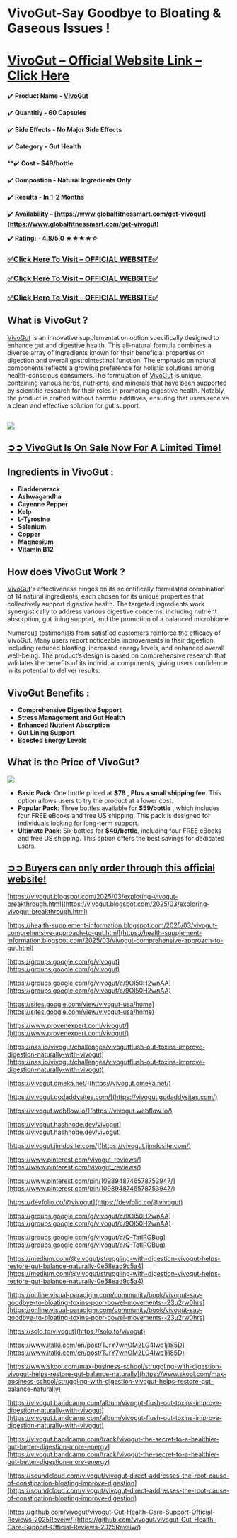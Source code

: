 # VivoGut-Say Goodbye to Bloating & Gaseous Issues !

# **[VivoGut – Official Website Link – Click Here](https://www.globalfitnessmart.com/get-vivogut)**

✔️ **Product Name - [VivoGut](https://www.globalfitnessmart.com/get-vivogut)**

✔️ **Quantitiy - 60 Capsules**

✔️ **Side Effects - No Major Side Effects**

✔️ **Category - Gut Health**

**✔️ **Cost - $49/bottle**

✔️ **Compostion - Natural Ingredients Only**

✔️ **Results - In 1-2 Months**

✔️ **Availability – [https://www.globalfitnessmart.com/get-vivogut](https://www.globalfitnessmart.com/get-vivogut)**

✔️ **Rating: - 4.8/5.0 ★★★★☆**

### [✅**Click Here To Visit – OFFICIAL WEBSITE**✅](https://www.globalfitnessmart.com/get-vivogut)

### [✅**Click Here To Visit – OFFICIAL WEBSITE**✅](https://www.globalfitnessmart.com/get-vivogut)

### [✅**Click Here To Visit – OFFICIAL WEBSITE**✅](https://www.globalfitnessmart.com/get-vivogut)

## **What is VivoGut ?**

[VivoGut](https://vivogut.omeka.net/) is an innovative supplementation option specifically designed to enhance gut and digestive health. This all-natural formula combines a diverse array of ingredients known for their beneficial properties on digestion and overall gastrointestinal function. The emphasis on natural components reflects a growing preference for holistic solutions among health-conscious consumers.The formulation of [VivoGut](https://vivogut.godaddysites.com/) is unique, containing various herbs, nutrients, and minerals that have been supported by scientific research for their roles in promoting digestive health. Notably, the product is crafted without harmful additives, ensuring that users receive a clean and effective solution for gut support.

## **[![](https://blogger.googleusercontent.com/img/b/R29vZ2xl/AVvXsEjfDz7lowv7ilByQxoX__0KTmrf6tE2tVlPZd_qvPEtEMIVV-huykF1Fp4BVVC3q_mT1aPLm1ZLX733ESqM63fD0EXUDmxmmQuFDissS640yFf7sLxO8bq-YlotLbXhQI9DHIJ3fPm86AW68sLxSHh_4iQtejcMew9wfD41ddGaRZylDoJWWa6r_NTqyDs/w640-h320/VivoGut%205.jpg)](https://www.globalfitnessmart.com/get-vivogut)**

## **[➲➲ VivoGut Is On Sale Now For A Limited Time!](https://www.globalfitnessmart.com/get-vivogut)**

## **Ingredients in VivoGut** :

- **Bladderwrack**
- **Ashwagandha**
- **Cayenne Pepper**
- **Kelp**
- **L-Tyrosine**
- **Selenium**
- **Copper**
- **Magnesium**
- **Vitamin B12**

## **How does VivoGut Work ?**

[VivoGut](https://groups.google.com/g/vivogut/c/9Ol50H2wnAA)'s effectiveness hinges on its scientifically formulated combination of 14 natural ingredients, each chosen for its unique properties that collectively support digestive health. The targeted ingredients work synergistically to address various digestive concerns, including nutrient absorption, gut lining support, and the promotion of a balanced microbiome.

Numerous testimonials from satisfied customers reinforce the efficacy of VivoGut. Many users report noticeable improvements in their digestion, including reduced bloating, increased energy levels, and enhanced overall well-being. The product’s design is based on comprehensive research that validates the benefits of its individual components, giving users confidence in its potential to deliver results.

## **VivoGut Benefits :**

- **Comprehensive Digestive Support**
- **Stress Management and Gut Health**
- **Enhanced Nutrient Absorption**
- **Gut Lining Support**
- **Boosted Energy Levels**

## **What is the Price of VivoGut?**

**[![](https://blogger.googleusercontent.com/img/b/R29vZ2xl/AVvXsEjMZLqs6F9RtqMU5e8D2GR97dOjGvhRMiDjCOm_2taGswQP590Y1GZJq8_lj5GMvYXLYKrGht5SNaovxa2H8bQGSLl03yLfsRzORpB_wQueR3qKPKIhn_HVoo17AlamVzaEuZL8XOuLKVFObPmPbPE-_-rSBIlDXy6wMZ1hpcAenPXwb5-gSEhhzl_0CNo/w640-h354/VivoGut%20Price.png)](https://www.globalfitnessmart.com/get-vivogut)**

- **Basic Pack**: One bottle priced at **$79** , **Plus a small shipping fee**. This option allows users to try the product at a lower cost.
- **Popular Pack**: Three bottles available for **$59/bottle** , which includes four FREE eBooks and free US shipping. This pack is designed for individuals looking for long-term support.
- **Ultimate Pack**: Six bottles for **$49/bottle**, including four FREE eBooks and free US shipping. This option offers the best savings for dedicated users.

## **[➲➲ Buyers can only order through this official website!](https://www.globalfitnessmart.com/get-vivogut)**

[https://vivogut.blogspot.com/2025/03/exploring-vivogut-breakthrough.html](https://vivogut.blogspot.com/2025/03/exploring-vivogut-breakthrough.html)

[https://health-supplement-information.blogspot.com/2025/03/vivogut-comprehensive-approach-to-gut.html](https://health-supplement-information.blogspot.com/2025/03/vivogut-comprehensive-approach-to-gut.html)

[https://groups.google.com/g/vivogut](https://groups.google.com/g/vivogut)

[https://groups.google.com/g/vivogut/c/9Ol50H2wnAA](https://groups.google.com/g/vivogut/c/9Ol50H2wnAA)

[https://sites.google.com/view/vivogut-usa/home](https://sites.google.com/view/vivogut-usa/home)

[https://www.provenexpert.com/vivogut/](https://www.provenexpert.com/vivogut/)

[https://nas.io/vivogut/challenges/vivogutflush-out-toxins-improve-digestion-naturally-with-vivogut](https://nas.io/vivogut/challenges/vivogutflush-out-toxins-improve-digestion-naturally-with-vivogut)

[https://vivogut.omeka.net/](https://vivogut.omeka.net/)

[https://vivogut.godaddysites.com/](https://vivogut.godaddysites.com/)

[https://vivogut.webflow.io/](https://vivogut.webflow.io/)

[https://vivogut.hashnode.dev/vivogut](https://vivogut.hashnode.dev/vivogut)

[https://vivogut.jimdosite.com/](https://vivogut.jimdosite.com/)

[https://www.pinterest.com/vivogut_reviews/](https://www.pinterest.com/vivogut_reviews/)

[https://www.pinterest.com/pin/1098948746578753947/](https://www.pinterest.com/pin/1098948746578753947/)

[https://devfolio.co/@vivogut](https://devfolio.co/@vivogut)

[https://groups.google.com/g/vivogut/c/9Ol50H2wnAA](https://groups.google.com/g/vivogut/c/9Ol50H2wnAA)

[https://groups.google.com/g/vivogut/c/Q-TatlRGBug](https://groups.google.com/g/vivogut/c/Q-TatlRGBug)

[https://medium.com/@vivogut/struggling-with-digestion-vivogut-helps-restore-gut-balance-naturally-0e58ead9c5a4](https://medium.com/@vivogut/struggling-with-digestion-vivogut-helps-restore-gut-balance-naturally-0e58ead9c5a4)

[https://online.visual-paradigm.com/community/book/vivogut-say-goodbye-to-bloating-toxins-poor-bowel-movements--23u2rw0hrs](https://online.visual-paradigm.com/community/book/vivogut-say-goodbye-to-bloating-toxins-poor-bowel-movements--23u2rw0hrs)

[https://solo.to/vivogut](https://solo.to/vivogut)

[https://www.italki.com/en/post/TJrY7wnOM2LG4Iwc1j185D](https://www.italki.com/en/post/TJrY7wnOM2LG4Iwc1j185D)

[https://www.skool.com/max-business-school/struggling-with-digestion-vivogut-helps-restore-gut-balance-naturally](https://www.skool.com/max-business-school/struggling-with-digestion-vivogut-helps-restore-gut-balance-naturally)

[https://vivogut.bandcamp.com/album/vivogut-flush-out-toxins-improve-digestion-naturally-with-vivogut](https://vivogut.bandcamp.com/album/vivogut-flush-out-toxins-improve-digestion-naturally-with-vivogut)

[https://vivogut.bandcamp.com/track/vivogut-the-secret-to-a-healthier-gut-better-digestion-more-energy](https://vivogut.bandcamp.com/track/vivogut-the-secret-to-a-healthier-gut-better-digestion-more-energy)

[https://soundcloud.com/vivogut/vivogut-direct-addresses-the-root-cause-of-constipation-bloating-improve-digestion](https://soundcloud.com/vivogut/vivogut-direct-addresses-the-root-cause-of-constipation-bloating-improve-digestion)

[https://github.com/vivogut/vivogut-Gut-Health-Care-Support-Official-Reviews-2025Reveiw/](https://github.com/vivogut/vivogut-Gut-Health-Care-Support-Official-Reviews-2025Reveiw/)
